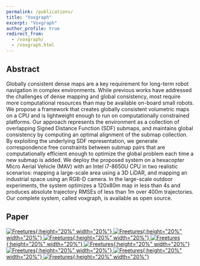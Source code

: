 ```yaml
---
permalink: /publications/
title: "Voxgraph"
excerpt: "Voxgraph"
author_profile: true
redirect_from: 
  - /voxgraph/
  - /voxgraph.html
---
```


## Abstract

Globally consistent dense maps are a key requirement for long-term robot navigation in complex environments. While previous works have addressed the challenges of dense mapping and global consistency, most require more computational resources than may be available on-board small robots. We propose a framework that creates globally consistent volumetric maps on a CPU and is lightweight enough to run on computationally constrained platforms. Our approach represents the environment as a collection of overlapping Signed Distance Function (SDF) submaps, and maintains global consistency by computing an optimal alignment of the submap collection. By exploiting the underlying SDF representation, we generate correspondence free constraints between submap pairs that are computationally efficient enough to optimize the global problem each time a new submap is added. We deploy the proposed system on a hexacopter Micro Aerial Vehicle (MAV) with an Intel i7-8650U CPU in two realistic scenarios: mapping a large-scale area using a 3D LiDAR, and mapping an industrial space using an RGB-D camera. In the large-scale outdoor experiments, the system optimizes a 120x80m map in less than 4s and produces absolute trajectory RMSEs of less than 1m over 400m trajectories. Our complete system, called voxgraph, is available as open source.

## Paper

[![Freetures](/files/voxgraph/voxgraph-0.png){:height="20%" width="20%"}
![Freetures](/files/voxgraph/voxgraph-1.png){:height="20%" width="20%"}
![Freetures](/files/voxgraph/voxgraph-2.png){:height="20%" width="20%"}
![Freetures](/files/voxgraph/voxgraph-3.png){:height="20%" width="20%"}
![Freetures](/files/voxgraph/voxgraph-4.png){:height="20%" width="20%"}
![Freetures](/files/voxgraph/voxgraph-5.png){:height="20%" width="20%"}
![Freetures](/files/voxgraph/voxgraph-6.png){:height="20%" width="20%"}
![Freetures](/files/voxgraph/voxgraph-7.png){:height="20%" width="20%"}](https://arxiv.org/pdf/2004.13154.pdf)